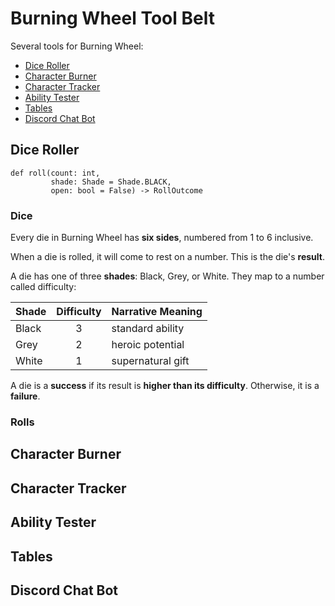 # Burning Wheel Tool Belt

Several tools for Burning Wheel:
- [Dice Roller](#dice-roller)
- [Character Burner](#character-burner)
- [Character Tracker](#character-tracker)
- [Ability Tester](#ability-tester)
- [Tables](#tables)
- [Discord Chat Bot](#discord-chat-bot)

## Dice Roller
```
def roll(count: int, 
         shade: Shade = Shade.BLACK, 
         open: bool = False) -> RollOutcome
```
### Dice
Every die in Burning Wheel has **six sides**, 
numbered from 1 to 6 inclusive.

When a die is rolled, it will come to rest on a number. This is
the die's **result**.

A die has one of three **shades**: Black, Grey, or White.
They map to a number called difficulty:

| Shade | Difficulty    | Narrative Meaning 
| ---   | :---:         | ---               
| Black | 3             | standard ability  
| Grey  | 2             | heroic potential  
| White | 1             | supernatural gift 

A die is a **success** if its result is **higher than its
difficulty**. Otherwise, it is a **failure**.

### Rolls




## Character Burner
## Character Tracker
## Ability Tester
## Tables
## Discord Chat Bot